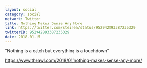 ```yaml
---
layout: social
category: social
network: Twitter
title: Nothing Makes Sense Any More
link: https://twitter.com/steinea/status/952942893387235329
twitterID: 952942893387235329
date: 2018-01-15
---
```


"Nothing is a catch but everything is a touchdown"

<https://www.theawl.com/2018/01/nothing-makes-sense-any-more/>
